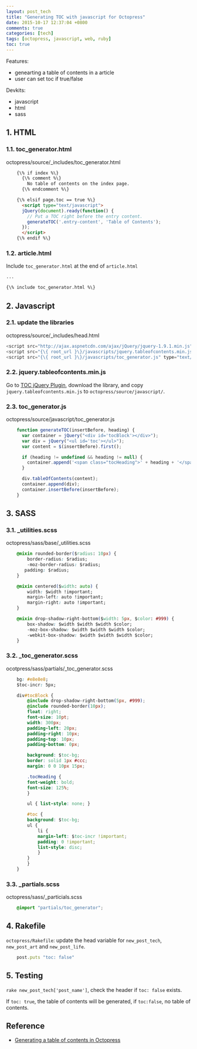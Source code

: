 ```yaml
---
layout: post_tech
title: "Generating TOC with javascript for Octopress"
date: 2015-10-17 12:37:04 +0800
comments: true
categories: [tech]
tags: [octopress, javascript, web, ruby]
toc: true
---
```


Features:

- genearting a table of contents in a article
- user can set toc if true/false


Devkits:

- javascript
- html
- sass


## 1. HTML


### 1.1. toc_generator.html

octopress/source/_includes/toc_generator.html

```html toc_generator.html
	{\% if index %\}
	  {\% comment %\}
	    No table of contents on the index page.
	  {\% endcomment %\}

	{\% elsif page.toc == true %\}
	  <script type="text/javascript">
	  jQuery(document).ready(function() {
	    // Put a TOC right before the entry content.
	    generateTOC('.entry-content', 'Table of Contents');
	  });
	  </script>
	{\% endif %\}
```

### 1.2. article.html

Include `toc_generator.html` at the end of `article.html`

```html article.html
...

{\% include toc_generator.html %\}
```

## 2. Javascript

### 2.1. update the libraries

octopress/source/_includes/head.html

```javascript head.html
<script src="http://ajax.aspnetcdn.com/ajax/jQuery/jquery-1.9.1.min.js"></script>
<script src="{\{ root_url }\}/javascripts/jquery.tableofcontents.min.js" type="text/javascript"></script>
<script src="{\{ root_url }\}/javascripts/toc_generator.js" type="text/javascript"></script>
```

### 2.2. jquery.tableofcontents.min.js

Go to [TOC jQuery Plugin](http://fuelyourcoding.com/scripts/toc/), 
download the library, and copy `jquery.tableofcontents.min.js` to `octopress/source/javascript/`.


### 2.3. toc_generator.js

octopress/source/javascript/toc_generator.js

```javascript toc_generator.js
	function generateTOC(insertBefore, heading) {
	  var container = jQuery("<div id='tocBlock'></div>");
	  var div = jQuery("<ul id='toc'></ul>");
	  var content = $(insertBefore).first();

	  if (heading != undefined && heading != null) {
	    container.append('<span class="tocHeading">' + heading + '</span>');
	  }

	  div.tableOfContents(content);
	  container.append(div);
	  container.insertBefore(insertBefore);
	}
```

## 3. SASS

### 3.1. _utilities.scss

octopress/sass/base/_utilities.scss

```css _utilities.scss
	@mixin rounded-border($radius: 10px) {
	    border-radius: $radius;
	    -moz-border-radius: $radius;
	   padding: $radius;
	}

	@mixin centered($width: auto) {
	    width: $width !important;
	    margin-left: auto !important;
	    margin-right: auto !important;
	}

	@mixin drop-shadow-right-bottom($width: 5px, $color: #999) {
	    box-shadow: $width $width $width $color;
	    -moz-box-shadow: $width $width $width $color;
	    -webkit-box-shadow: $width $width $width $color;
	}
```

### 3.2. _toc_generator.scss

ocotpress/sass/partials/_toc_generator.scss

```css _toc_generator.scss
	bg: #e8e8e8;
	$toc-incr: 5px;

	div#tocBlock {
	    @include drop-shadow-right-bottom(5px, #999);
	    @include rounded-border(10px);
	    float: right;
	    font-size: 10pt;
	    width: 300px;
	    padding-left: 20px;
	    padding-right: 10px;
	    padding-top: 10px;
	    padding-bottom: 0px;

	    background: $toc-bg;
	    border: solid 1px #ccc;
	    margin: 0 0 10px 15px;

	    .tocHeading {
		font-weight: bold;
		font-size: 125%;
	    }

	    ul { list-style: none; }

	    #toc {
		background: $toc-bg;
		ul {
		    li {
			margin-left: $toc-incr !important;
			padding: 0 !important;
			list-style: disc;
		    }
		}
	    }
	}
```

### 3.3. _partials.scss

octopress/sass/_particials.scss

```css _particials.scss
    @import "partials/toc_generator";
```

## 4. Rakefile

`octopress/Rakefile`: update the head variable for `new_post_tech`, `new_post_art` and `new_post_life`.

```ruby Rakefile
    post.puts "toc: false"
```

## 5. Testing

`rake new_post_tech['post_name']`, check the header if `toc: false` exists.

If `toc: true`, the table of contents will be generated, if `toc:false`, no table of contents.

## Reference

- [Generating a table of contents in Octopress](http://brizzled.clapper.org/blog/2012/02/04/generating-a-table-of-contents-in-octopress/)
